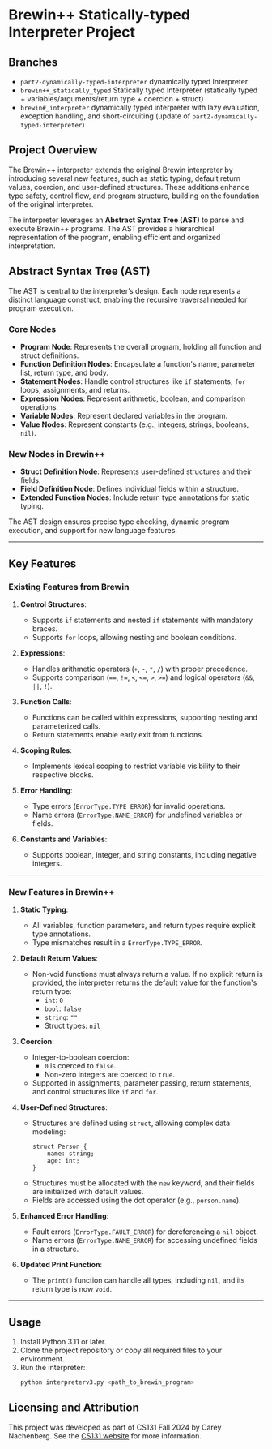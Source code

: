 # Brewin++ Statically-typed Interpreter Project

## Branches
- `part2-dynamically-typed-interpreter` dynamically typed Interpreter
- `brewin++_statically_typed` Statically typed Interpreter (statically typed + variables/arguments/return type + coercion + struct)
- `brewin#_interpreter` dynamically typed interpreter with lazy evaluation, exception handling, and short-circuiting (update of `part2-dynamically-typed-interpreter`)

## Project Overview

The Brewin++ interpreter extends the original Brewin interpreter by introducing several new features, such as static typing, default return values, coercion, and user-defined structures. These additions enhance type safety, control flow, and program structure, building on the foundation of the original interpreter.

The interpreter leverages an **Abstract Syntax Tree (AST)** to parse and execute Brewin++ programs. The AST provides a hierarchical representation of the program, enabling efficient and organized interpretation.

## Abstract Syntax Tree (AST)

The AST is central to the interpreter’s design. Each node represents a distinct language construct, enabling the recursive traversal needed for program execution.

### Core Nodes

- **Program Node**: Represents the overall program, holding all function and struct definitions.
- **Function Definition Nodes**: Encapsulate a function's name, parameter list, return type, and body.
- **Statement Nodes**: Handle control structures like `if` statements, `for` loops, assignments, and returns.
- **Expression Nodes**: Represent arithmetic, boolean, and comparison operations.
- **Variable Nodes**: Represent declared variables in the program.
- **Value Nodes**: Represent constants (e.g., integers, strings, booleans, `nil`).

### New Nodes in Brewin++

- **Struct Definition Node**: Represents user-defined structures and their fields.
- **Field Definition Node**: Defines individual fields within a structure.
- **Extended Function Nodes**: Include return type annotations for static typing.

The AST design ensures precise type checking, dynamic program execution, and support for new language features.

---

## Key Features

### Existing Features from Brewin

1. **Control Structures**:
   - Supports `if` statements and nested `if` statements with mandatory braces.
   - Supports `for` loops, allowing nesting and boolean conditions.

2. **Expressions**:
   - Handles arithmetic operators (`+`, `-`, `*`, `/`) with proper precedence.
   - Supports comparison (`==`, `!=`, `<`, `<=`, `>`, `>=`) and logical operators (`&&`, `||`, `!`).

3. **Function Calls**:
   - Functions can be called within expressions, supporting nesting and parameterized calls.
   - Return statements enable early exit from functions.

4. **Scoping Rules**:
   - Implements lexical scoping to restrict variable visibility to their respective blocks.

5. **Error Handling**:
   - Type errors (`ErrorType.TYPE_ERROR`) for invalid operations.
   - Name errors (`ErrorType.NAME_ERROR`) for undefined variables or fields.

6. **Constants and Variables**:
   - Supports boolean, integer, and string constants, including negative integers.

---

### New Features in Brewin++

1. **Static Typing**:
   - All variables, function parameters, and return types require explicit type annotations.
   - Type mismatches result in a `ErrorType.TYPE_ERROR`.

2. **Default Return Values**:
   - Non-void functions must always return a value. If no explicit return is provided, the interpreter returns the default value for the function's return type:
     - `int`: `0`
     - `bool`: `false`
     - `string`: `""`
     - Struct types: `nil`

3. **Coercion**:
   - Integer-to-boolean coercion:
     - `0` is coerced to `false`.
     - Non-zero integers are coerced to `true`.
   - Supported in assignments, parameter passing, return statements, and control structures like `if` and `for`.

4. **User-Defined Structures**:
   - Structures are defined using `struct`, allowing complex data modeling:
     ```plaintext
     struct Person {
         name: string;
         age: int;
     }
     ```
   - Structures must be allocated with the `new` keyword, and their fields are initialized with default values.
   - Fields are accessed using the dot operator (e.g., `person.name`).

5. **Enhanced Error Handling**:
   - Fault errors (`ErrorType.FAULT_ERROR`) for dereferencing a `nil` object.
   - Name errors (`ErrorType.NAME_ERROR`) for accessing undefined fields in a structure.

6. **Updated Print Function**:
   - The `print()` function can handle all types, including `nil`, and its return type is now `void`.

---

## Usage

1. Install Python 3.11 or later.
2. Clone the project repository or copy all required files to your environment.
3. Run the interpreter:
   ```bash
   python interpreterv3.py <path_to_brewin_program>
   ```


## Licensing and Attribution

This project was developed as part of CS131 Fall 2024 by Carey Nachenberg. See the [CS131 website](https://ucla-cs-131.github.io/fall-24-website/) for more information.
